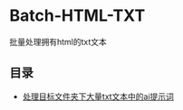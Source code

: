 # Batch-HTML-TXT
批量处理拥有html的txt文本
## 目录
- [处理目标文件夹下大量txt文本中的ai提示词](https://github.com/cheng01315/Batch-HTML-TXT/blob/main/%E5%A4%84%E7%90%86%E7%9B%AE%E6%A0%87%E6%96%87%E4%BB%B6%E5%A4%B9%E4%B8%8B%E5%A4%A7%E9%87%8Ftxt%E6%96%87%E6%9C%AC%E4%B8%AD%E7%9A%84ai%E6%8F%90%E7%A4%BA%E8%AF%8D.md)
